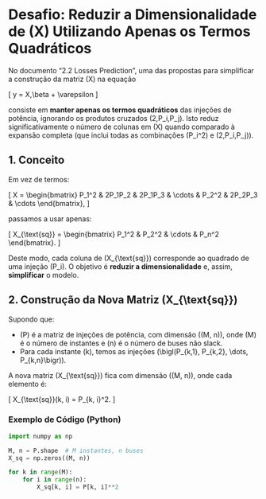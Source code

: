 # Desafio: Reduzir a Dimensionalidade de \(X\) Utilizando Apenas os Termos Quadráticos

No documento “2.2 Losses Prediction”, uma das propostas para simplificar a construção da matriz \(X\) na equação

\[
y = X\,\beta + \varepsilon
\]

consiste em **manter apenas os termos quadráticos** das injeções de potência, ignorando os produtos cruzados \(2\,P_i\,P_j\). Isto reduz significativamente o número de colunas em \(X\) quando comparado à expansão completa (que inclui todas as combinações \(P_i^2\) e \(2\,P_i\,P_j\)).

## 1. Conceito

Em vez de termos:

\[
X =
\begin{bmatrix}
P_1^2 & 2P_1P_2 & 2P_1P_3 & \cdots & P_2^2 & 2P_2P_3 & \cdots
\end{bmatrix},
\]

passamos a usar apenas:

\[
X_{\text{sq}} =
\begin{bmatrix}
P_1^2 & P_2^2 & \cdots & P_n^2
\end{bmatrix}.
\]

Deste modo, cada coluna de \(X_{\text{sq}}\) corresponde ao quadrado de uma injeção \(P_i\). O objetivo é **reduzir a dimensionalidade** e, assim, **simplificar** o modelo.

## 2. Construção da Nova Matriz \(X_{\text{sq}}\)

Supondo que:
- \(P\) é a matriz de injeções de potência, com dimensão \((M, n)\), onde \(M\) é o número de instantes e \(n\) é o número de buses não slack.
- Para cada instante \(k\), temos as injeções \(\bigl(P_{k,1}, P_{k,2}, \dots, P_{k,n}\bigr)\).

A nova matriz \(X_{\text{sq}}\) fica com dimensão \((M, n)\), onde cada elemento é:

\[
X_{\text{sq}}(k, i) = P_{k, i}^2.
\]

### Exemplo de Código (Python)

```python
import numpy as np

M, n = P.shape  # M instantes, n buses
X_sq = np.zeros((M, n))

for k in range(M):
    for i in range(n):
        X_sq[k, i] = P[k, i]**2